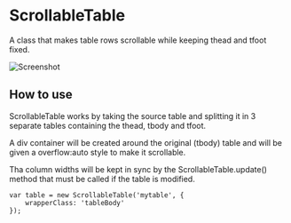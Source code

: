 ScrollableTable
===============

A class that makes table rows scrollable while keeping thead and tfoot fixed.

![Screenshot](http://mtorromeo.github.com/mootools-scrollable-table/screenshot.png)

How to use
----------

ScrollableTable works by taking the source table and splitting it in 3 separate tables containing the thead, tbody and tfoot.

A div container will be created around the original (tbody) table and will be given a overflow:auto style to make it scrollable.

Tha column widths will be kept in sync by the ScrollableTable.update() method that must be called if the table is modified.

	var table = new ScrollableTable('mytable', {
		wrapperClass: 'tableBody'
	});
